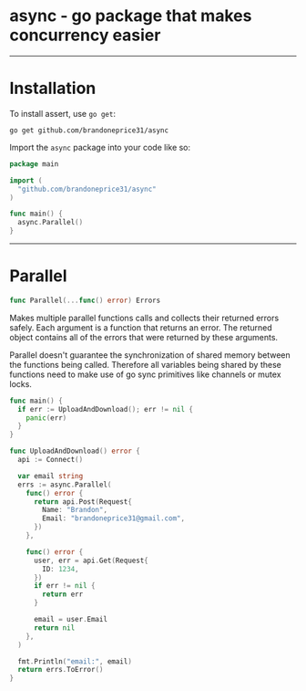 async - go package that makes concurrency easier
==================================================

------
Installation
================

To install assert, use `go get`:

    go get github.com/brandoneprice31/async

Import the `async` package into your code like so:

```go
package main

import (
  "github.com/brandoneprice31/async"
)

func main() {
  async.Parallel()
}
```

------
Parallel
============

```go
func Parallel(...func() error) Errors
```

Makes multiple parallel functions calls and collects their returned errors safely.  Each argument is a function that returns an error.  The returned object contains all of the errors that were returned by these arguments.

Parallel doesn't guarantee the synchronization of shared memory between the functions being called.  Therefore all variables being shared by these functions need to make use of go sync primitives like channels or mutex locks.

```go
func main() {
  if err := UploadAndDownload(); err != nil {
    panic(err)
  }
}

func UploadAndDownload() error {
  api := Connect()

  var email string
  errs := async.Parallel(
    func() error {
      return api.Post(Request{
        Name: "Brandon",
        Email: "brandoneprice31@gmail.com",
      })
    },

    func() error {
      user, err = api.Get(Request{
        ID: 1234,
      })
      if err != nil {
        return err
      }

      email = user.Email
      return nil
    },
  )

  fmt.Println("email:", email)
  return errs.ToError()
}
```
